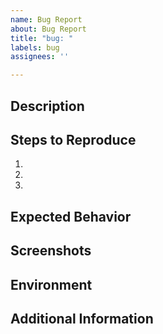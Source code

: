 ```yaml
---
name: Bug Report
about: Bug Report
title: "bug: "
labels: bug
assignees: ''

---
```


## Description

<!-- Concisely describe the bug -->

## Steps to Reproduce

<!-- Describe the steps to reproduce the bug -->

1.
2.
3.

## Expected Behavior

<!-- Describe the behavior you expected without the bug -->

## Screenshots

<!-- Attach any screenshots that demonstrate the problem -->

## Environment

<!-- Describe the environment where the bug occurred (OS, browser, version, etc.) -->

## Additional Information

<!-- Add any other helpful context or information -->
